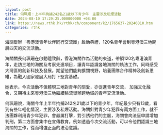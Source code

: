 ```yaml
---
layout: post
title: 何珮珊：上半年拘捕242名21歲以下青少年　主要涉及私煙活動
date: 2024-08-10 17:29:25.000000000 +08:00
link: https://news.rthk.hk/rthk/ch/component/k2/1765637-20240810.htm
categories: rthk
---
```


海關舉辦「粤港澳青年伙伴同行交流團」啟動典禮，120名青年會到粵港澳三地開展四天的交流活動。

海關關長何珮珊在啟動禮致辭，香港海關作為活動的東道，帶領120名粵港澳青年，走訪三地的海關及考察先進項目，讓青年認識各地海關的執法工作，同時感受大灣區的創新科技及發展，期望他們能夠擴闊視野，培養團隊合作精神及創新思維，為融入國家發展大局打下堅實基礎。

她表示，今次活動不但體現三地對青年的關愛，亦促進青年交流， 加強文化融合，又期待未來粵港澳三地繼續輪流舉辦跨地域的青年交流活動。

何珮珊說，海關今年上半年拘捕242名21歲以下的青少年，年紀最少只有13歲，看到有些年輕化情況，主要涉及私煙活動。海關針對青少年犯罪有兩方面工作，就不法團夥利用青少年犯罪，會嚴厲打擊，對引誘他們的主腦，海關會向法庭申請增加判刑，第二方面會集中在宣傳教育，例如透過今次交流活動，可以令他們認識三地海關的工作，從而增強正面的法治意識。
